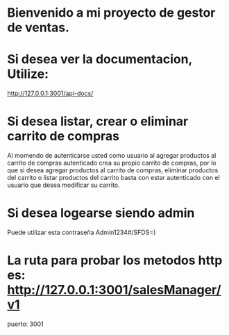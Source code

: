 # Bienvenido a mi proyecto de gestor de ventas.


# Si desea ver la documentacion, Utilize:

http://127.0.0.1:3001/api-docs/


# Si desea listar, crear o eliminar carrito de compras
Al momendo de autenticarse usted como usuario al agregar
productos al carrito de compras autenticado crea su 
propio carrito de compras, por lo que si desea agregar 
productos al carrito de compras, eliminar productos del 
carrito o listar productos del carrito basta con estar autenticado
con el usuario que desea modificar su carrito.

# Si desea logearse siendo admin
Puede utilizar esta contraseña Admin1234#/SFDS=)

# La ruta para probar los metodos http es: http://127.0.0.1:3001/salesManager/v1 
puerto: 3001
